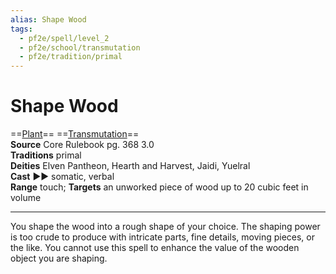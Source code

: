 ```yaml
---
alias: Shape Wood
tags:
  - pf2e/spell/level_2
  - pf2e/school/transmutation
  - pf2e/tradition/primal
---
```


# Shape Wood

==[Plant](Plant.md)== ==[Transmutation](Transmutation.md)==  
__Source__ Core Rulebook pg. 368 3.0  
**Traditions** primal  
**Deities** Elven Pantheon, Hearth and Harvest, Jaidi, Yuelral  
**Cast** ►► somatic, verbal  
**Range** touch; **Targets** an unworked piece of wood up to 20 cubic feet in volume

---

You shape the wood into a rough shape of your choice. The shaping power is too crude to produce with intricate parts, fine details, moving pieces, or the like. You cannot use this spell to enhance the value of the wooden object you are shaping.
